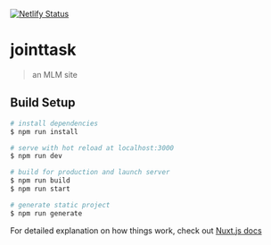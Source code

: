 [![Netlify Status](https://api.netlify.com/api/v1/badges/cb686c7a-ce34-40d4-8cfe-6378820f6ecf/deploy-status)](https://app.netlify.com/sites/flamboyant-ardinghelli-9c97d6/deploys)

# jointtask

> an MLM site

## Build Setup

```bash
# install dependencies
$ npm run install

# serve with hot reload at localhost:3000
$ npm run dev

# build for production and launch server
$ npm run build
$ npm run start

# generate static project
$ npm run generate
```

For detailed explanation on how things work, check out [Nuxt.js docs](https://nuxtjs.org)
